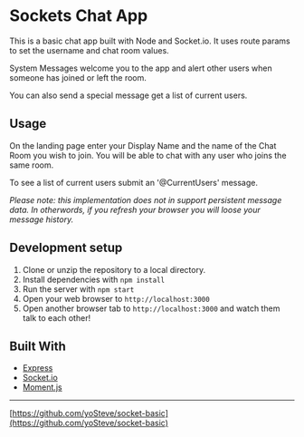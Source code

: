 # Sockets Chat App
This is a basic chat app built with Node and Socket.io. It uses route params to set the username and chat room values. 

System Messages welcome you to the app and alert other users when someone has joined or left the room. 

You can also send a special message get a list of current users.

## Usage 

On the landing page enter your Display Name and the name of the Chat Room you wish to join. You will be able to chat with any user who joins the same room.

To see a list of current users submit an '@CurrentUsers' message.

*Please note: this implementation does not in support persistent message data. In otherwords, if you refresh your browser you will loose your message history.* 

## Development setup

1. Clone or unzip the repository to a local directory.
2. Install dependencies with `npm install`
3. Run the server with `npm start`
4. Open your web browser to `http://localhost:3000`
5. Open another browser tab to `http://localhost:3000` and watch them talk to each other!

## Built With
* [Express](https://expressjs.com/)
* [Socket.io](https://socket.io/)
* [Moment.js](https://momentjs.com/)

*****************************************
[https://github.com/yoSteve/socket-basic](https://github.com/yoSteve/socket-basic)
